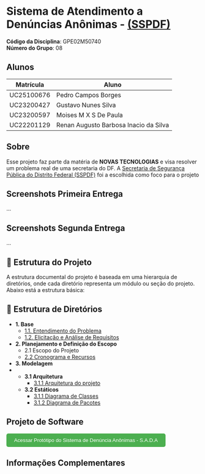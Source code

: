 # Sistema de Atendimento a Denúncias Anônimas - [(SSPDF)](https://www.ssp.df.gov.br)

**Código da Disciplina**: GPE02M50740<br>
**Número do Grupo**: 08<br>

## Alunos
| Matrícula   | Aluno                                 |
|-------------|---------------------------------------|
| UC25100676  | Pedro Campos Borges                   |
| UC23200427  | Gustavo Nunes Silva                   |
| UC23200597  | Moises M X S De Paula                 |
| UC22201129  | Renan Augusto Barbosa Inacio da Silva |

## Sobre 
Esse projeto faz parte da matéria de <strong>NOVAS TECNOLOGIAS</strong> e visa resolver um problema real de uma secretaria do DF.
A [Secretaria de Segurança Pública do Distrito Federal (SSPDF)](https://www.ssp.df.gov.br) foi a escolhida como foco para o projeto

## Screenshots Primeira Entrega
...

## Screenshots Segunda Entrega
...

## 📁 Estrutura do Projeto

A estrutura documental do projeto é baseada em uma hierarquia de diretórios, onde cada diretório representa um módulo ou seção do projeto. Abaixo está a estrutura básica:

## 📄 Estrutura de Diretórios

- **1. Base**
  - [1.1. Entendimento do Problema](/Base/1.1.EntendimentoDoProblema)
  - [1.2. Elicitação e Análise de Requisitos](/Base/1.2.ElicitacaoAnaliseRequisitos)
- **2. Planejamento e Definição do Escopo**
  - 2.1 Escopo do Projeto
  - [2.2 Cronograma e Recursos](Planejamento/1.2.Cronograma)
- **3. Modelagem**
- - **3.1 Arquitetura**
    - [3.1.1 Arquitetura do projeto](/Modelagem/Arquitetura/1.1.Arquitetura.md)
  - **3.2 Estáticos**
    - [3.1.1 Diagrama de Classes](/Modelagem/Estáticos/1.1.DiagramaDeClasses.md)
    - [3.1.2 Diagrama de Pacotes](/Modelagem/Estáticos/1.2.DiagramaDePacotes.md)

## Projeto de Software

<a href="Prototipo/denunciaanonimasystem.html" target="_blank" style="text-decoration: none;">
  <button style="padding: 10px 20px; background-color: #4CAF50; color: white; border: none; border-radius: 5px; cursor: pointer;">
    Acessar Protótipo do Sistema de Denúncia Anônimas - S.A.D.A
  </button>
</a>

## Informações Complementares 
